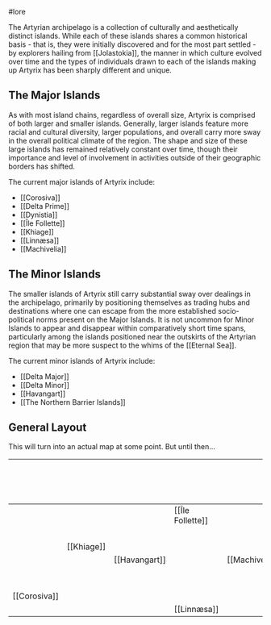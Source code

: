 #lore

The Artyrian archipelago is a collection of culturally and aesthetically distinct islands. While each of these islands shares a common historical basis - that is, they were initially discovered and for the most part settled - by explorers hailing from [[Jolastokia]], the manner in which culture evolved over time and the types of individuals drawn to each of the islands making up Artyrix has been sharply
different and unique.
## The Major Islands

As with most island chains, regardless of overall size, Artyrix is comprised of both larger and smaller islands. Generally, larger islands feature more racial and cultural diversity, larger populations, and overall carry more sway in the overall political climate of the region. The shape and size of these large islands has remained relatively constant over time, though their importance and level of involvement in activities outside of their geographic borders has shifted.

The current major islands of Artyrix include:
- [[Corosiva]]
- [[Delta Prime]]
- [[Dynistia]]
- [[Île Follette]]
- [[Khiage]]
- [[Linnæsa]]
- [[Machivelia]]
## The Minor Islands

The smaller islands of Artyrix still carry substantial sway over dealings in the archipelago, primarily by positioning themselves as trading hubs and destinations where one can escape from the more established socio-political norms present on the Major Islands. It is not uncommon for Minor Islands to appear and disappear within comparatively short time spans, particularly among the islands positioned near the outskirts of the Artyrian region that may be more suspect to the whims of the [[Eternal Sea]].

The current minor islands of Artyrix include:
- [[Delta Major]]
- [[Delta Minor]]
- [[Havangart]]
- [[The Northern Barrier Islands]]

## General Layout

This will turn into an actual map at some point. But until then...

|  |  |  |  |  | [[The Northern Barrier Islands]] |  |  |
| ---- | ---- | ---- | ---- | ---- | ---- | ---- | ---- |
|  |  |  | [[Île Follette]] |  |  |  |  |
|  |  |  |  |  |  |  | [[Dynistia]] |
|  | [[Khiage]] |  |  |  |  |  |  |
|  |  | [[Havangart]] |  | [[Machivelia]] |  |  |  |
|  |  |  |  |  |  | [[Delta Prime]] |  |
| [[Corosiva]] |  |  |  |  |  |  |  |
|  |  |  | [[Linnæsa]] |  |  |  |  |
